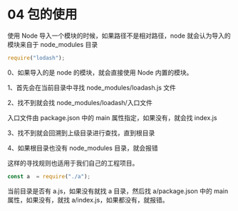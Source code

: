 # 04 包的使用

使用 Node 导入一个模块的时候，如果路径不是相对路径，node 就会认为导入的模块来自于 node_modules 目录

```js
require("lodash");
```

0、如果导入的是 node 的模块，就会直接使用 Node 内置的模块。

1、首先会在当前目录中寻找 node_modules/loadash.js 文件

2、找不到就会找 node_modules/loadash/入口文件

入口文件由 package.json 中的 main 属性指定，如果没有，就会找 index.js

3、找不到就会回溯到上级目录进行查找，直到根目录

4、如果根目录也没有 node_modules 目录，就会报错

这样的寻找规则也适用于我们自己的工程项目。

```js
const a  = require("./a");
```

当前目录是否有 a.js，如果没有就找 a 目录，然后找 a/package.json 中的 main 属性，如果没有，就找 a/index.js，如果都没有，就报错。